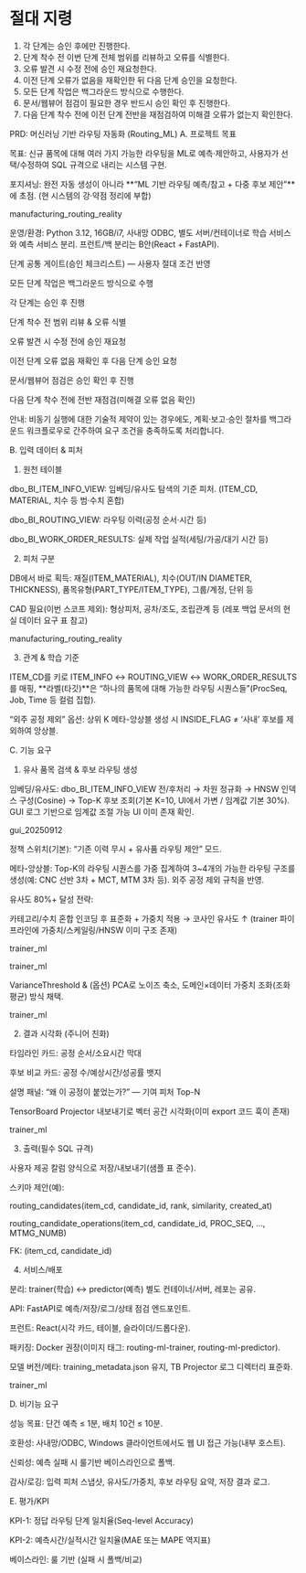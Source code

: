# 절대 지령
1. 각 단계는 승인 후에만 진행한다.
2. 단계 착수 전 이번 단계 전체 범위를 리뷰하고 오류를 식별한다.
3. 오류 발견 시 수정 전에 승인 재요청한다.
4. 이전 단계 오류가 없음을 재확인한 뒤 다음 단계 승인을 요청한다.
5. 모든 단계 작업은 백그라운드 방식으로 수행한다.
6. 문서/웹뷰어 점검이 필요한 경우 반드시 승인 확인 후 진행한다.
7. 다음 단계 착수 전에 이전 단계 전반을 재점검하여 미해결 오류가 없는지 확인한다.

PRD: 머신러닝 기반 라우팅 자동화 (Routing_ML)
A. 프로젝트 목표

목표: 신규 품목에 대해 여러 가지 가능한 라우팅을 ML로 예측·제안하고, 사용자가 선택/수정하여 SQL 규격으로 내리는 시스템 구현.

포지셔닝: 완전 자동 생성이 아니라 **“ML 기반 라우팅 예측/참고 + 다중 후보 제안”**에 초점. (현 시스템의 강·약점 정리에 부합) 

manufacturing_routing_reality

운영/환경: Python 3.12, 16GB/i7, 사내망 ODBC, 별도 서버/컨테이너로 학습 서비스와 예측 서비스 분리. 프런트/백 분리는 B안(React + FastAPI).

단계 공통 게이트(승인 체크리스트) — 사용자 절대 조건 반영

모든 단계 작업은 백그라운드 방식으로 수행

각 단계는 승인 후 진행

단계 착수 전 범위 리뷰 & 오류 식별

오류 발견 시 수정 전에 승인 재요청

이전 단계 오류 없음 재확인 후 다음 단계 승인 요청

문서/웹뷰어 점검은 승인 확인 후 진행

다음 단계 착수 전에 전반 재점검(미해결 오류 없음 확인)

안내: 비동기 실행에 대한 기술적 제약이 있는 경우에도, 계획·보고·승인 절차를 백그라운드 워크플로우로 간주하여 요구 조건을 충족하도록 처리합니다.

B. 입력 데이터 & 피처
1) 원천 테이블

dbo_BI_ITEM_INFO_VIEW: 임베딩/유사도 탐색의 기준 피처. (ITEM_CD, MATERIAL, 치수 등 범·수치 혼합)

dbo_BI_ROUTING_VIEW: 라우팅 이력(공정 순서·시간 등)

dbo_BI_WORK_ORDER_RESULTS: 실제 작업 실적(세팅/가공/대기 시간 등)

2) 피처 구분

DB에서 바로 획득: 재질(ITEM_MATERIAL), 치수(OUT/IN DIAMETER, THICKNESS), 품목유형(PART_TYPE/ITEM_TYPE), 그룹/계정, 단위 등

CAD 필요(이번 스코프 제외): 형상피처, 공차/조도, 조립관계 등 (레포 백업 문서의 현실 데이터 요구 표 참고) 

manufacturing_routing_reality

3) 관계 & 학습 기준

ITEM_CD를 키로 ITEM_INFO ↔ ROUTING_VIEW ↔ WORK_ORDER_RESULTS를 매핑, **라벨(타깃)**은 “하나의 품목에 대해 가능한 라우팅 시퀀스들”(ProcSeq, Job, Time 등 컬럼 집합).

“외주 공정 제외” 옵션: 상위 K 메타-앙상블 생성 시 INSIDE_FLAG ≠ ‘사내’ 후보를 제외하여 앙상블.

C. 기능 요구
1) 유사 품목 검색 & 후보 라우팅 생성

임베딩/유사도: dbo_BI_ITEM_INFO_VIEW 전/후처리 → 차원 정규화 → HNSW 인덱스 구성(Cosine) → Top-K 후보 조회(기본 K=10, UI에서 가변 / 임계값 기본 30%). GUI 로그 기반으로 임계값 조절 가능 UI 이미 존재 확인. 

gui_20250912

정책 스위치(기본): “기존 이력 무시 + 유사품 라우팅 제안” 모드.

메타-앙상블: Top-K의 라우팅 시퀀스를 가중 집계하여 3~4개의 가능한 라우팅 구조를 생성(예: CNC 선반 3차 + MCT, MTM 3차 등). 외주 공정 제외 규칙을 반영.

유사도 80%+ 달성 전략:

카테고리/수치 혼합 인코딩 후 표준화 + 가중치 적용 → 코사인 유사도 ↑ (trainer 파이프라인에 가중치/스케일링/HNSW 이미 구조 존재) 

trainer_ml

 

trainer_ml

VarianceThreshold & (옵션) PCA로 노이즈 축소, 도메인×데이터 가중치 조화(조화평균) 방식 채택. 

trainer_ml

2) 결과 시각화 (주니어 친화)

타임라인 카드: 공정 순서/소요시간 막대

후보 비교 카드: 공정 수/예상시간/성공률 뱃지

설명 패널: “왜 이 공정이 붙었는가?” — 기여 피처 Top-N

TensorBoard Projector 내보내기로 벡터 공간 시각화(이미 export 코드 훅이 존재) 

trainer_ml

3) 출력(필수 SQL 규격)

사용자 제공 칼럼 양식으로 저장/내보내기(샘플 표 준수).

스키마 제안(예):

routing_candidates(item_cd, candidate_id, rank, similarity, created_at)

routing_candidate_operations(item_cd, candidate_id, PROC_SEQ, …, MTMG_NUMB)

FK: (item_cd, candidate_id)

4) 서비스/배포

분리: trainer(학습) ↔ predictor(예측) 별도 컨테이너/서버, 레포는 공유.

API: FastAPI로 예측/저장/로그/상태 점검 엔드포인트.

프런트: React(시각 카드, 테이블, 슬라이더/드롭다운).

패키징: Docker 권장(이미지 태그: routing-ml-trainer, routing-ml-predictor).

모델 버전/메타: training_metadata.json 유지, TB Projector 로그 디렉터리 표준화. 

trainer_ml

D. 비기능 요구

성능 목표: 단건 예측 ≤ 1분, 배치 10건 ≤ 10분.

호환성: 사내망/ODBC, Windows 클라이언트에서도 웹 UI 접근 가능(내부 호스트).

신뢰성: 예측 실패 시 룰기반 베이스라인으로 폴백.

감사/로깅: 입력 피처 스냅샷, 유사도/가중치, 후보 라우팅 요약, 저장 결과 로그.

E. 평가/KPI

KPI-1: 정답 라우팅 단계 일치율(Seq-level Accuracy)

KPI-2: 예측시간/실적시간 일치율(MAE 또는 MAPE 역지표)

베이스라인: 룰 기반 (실패 시 폴백/비교)